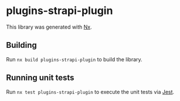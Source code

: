 # plugins-strapi-plugin

This library was generated with [Nx](https://nx.dev).

## Building

Run `nx build plugins-strapi-plugin` to build the library.

## Running unit tests

Run `nx test plugins-strapi-plugin` to execute the unit tests via [Jest](https://jestjs.io).
